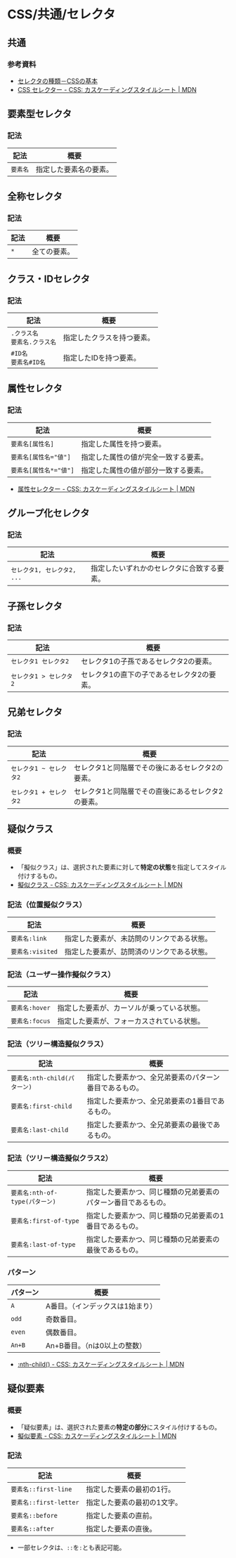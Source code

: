 # CSS/共通/セレクタ

## 共通

### 参考資料

- [セレクタの種類－CSSの基本](http://www.htmq.com/csskihon/005.shtml)
- [CSS セレクター - CSS: カスケーディングスタイルシート | MDN](https://developer.mozilla.org/ja/docs/Web/CSS/CSS_Selectors)

## 要素型セレクタ

### 記法

| 記法     | 概要                   |
| -------- | ---------------------- |
| `要素名` | 指定した要素名の要素。 |

## 全称セレクタ

### 記法

| 記法 | 概要         |
| ---- | ------------ |
| `*`  | 全ての要素。 |

## クラス・IDセレクタ

### 記法

| 記法                               | 概要                       |
| ---------------------------------- | -------------------------- |
| `.クラス名`<br />`要素名.クラス名` | 指定したクラスを持つ要素。 |
| `#ID名`<br />`要素名#ID名`         | 指定したIDを持つ要素。     |

## 属性セレクタ

### 記法

| 記法                   | 概要                                 |
| ---------------------- | ------------------------------------ |
| `要素名[属性名]`       | 指定した属性を持つ要素。             |
| `要素名[属性名="値"]`  | 指定した属性の値が完全一致する要素。 |
| `要素名[属性名*="値"]` | 指定した属性の値が部分一致する要素。 |

- [属性セレクター - CSS: カスケーディングスタイルシート | MDN](https://developer.mozilla.org/ja/docs/Web/CSS/Attribute_selectors)

## グループ化セレクタ

### 記法

| 記法                        | 概要                                       |
| --------------------------- | ------------------------------------------ |
| `セレクタ1, セレクタ2, ...` | 指定したいずれかのセレクタに合致する要素。 |

## 子孫セレクタ

### 記法

| 記法                    | 概要                                       |
| ----------------------- | ------------------------------------------ |
| `セレクタ1 セレクタ2`   | セレクタ1の子孫であるセレクタ2の要素。     |
| `セレクタ1 > セレクタ2` | セレクタ1の直下の子であるセレクタ2の要素。 |

## 兄弟セレクタ

### 記法

| 記法                    | 概要                                               |
| ----------------------- | -------------------------------------------------- |
| `セレクタ1 ~ セレクタ2` | セレクタ1と同階層でその後にあるセレクタ2の要素。   |
| `セレクタ1 + セレクタ2` | セレクタ1と同階層でその直後にあるセレクタ2の要素。 |

## 疑似クラス

### 概要

- 「擬似クラス」は、選択された要素に対して**特定の状態**を指定してスタイル付けするもの。
- [擬似クラス - CSS: カスケーディングスタイルシート | MDN](https://developer.mozilla.org/ja/docs/Web/CSS/Pseudo-classes)

### 記法（位置擬似クラス）

| 記法             | 概要                                       |
| ---------------- | ------------------------------------------ |
| `要素名:link`    | 指定した要素が、未訪問のリンクである状態。 |
| `要素名:visited` | 指定した要素が、訪問済のリンクである状態。 |

### 記法（ユーザー操作擬似クラス）

| 記法           | 概要                                       |
| -------------- | ------------------------------------------ |
| `要素名:hover` | 指定した要素が、カーソルが乗っている状態。 |
| `要素名:focus` | 指定した要素が、フォーカスされている状態。 |

### 記法（ツリー構造擬似クラス）

| 記法                         | 概要                                                   |
| ---------------------------- | ------------------------------------------------------ |
| `要素名:nth-child(パターン)` | 指定した要素かつ、全兄弟要素のパターン番目であるもの。 |
| `要素名:first-child`         | 指定した要素かつ、全兄弟要素の1番目であるもの。        |
| `要素名:last-child`          | 指定した要素かつ、全兄弟要素の最後であるもの。         |

### 記法（ツリー構造擬似クラス2）

| 記法                           | 概要                                                         |
| ------------------------------ | ------------------------------------------------------------ |
| `要素名:nth-of-type(パターン)` | 指定した要素かつ、同じ種類の兄弟要素のパターン番目であるもの。 |
| `要素名:first-of-type`         | 指定した要素かつ、同じ種類の兄弟要素の1番目であるもの。      |
| `要素名:last-of-type`          | 指定した要素かつ、同じ種類の兄弟要素の最後であるもの。       |

### パターン

| パターン | 概要                             |
| -------- | -------------------------------- |
| `A`      | A番目。（インデックスは1始まり） |
| `odd`    | 奇数番目。                       |
| `even`   | 偶数番目。                       |
| `An+B`   | An+B番目。（nは0以上の整数）     |

- [:nth-child() - CSS: カスケーディングスタイルシート | MDN](https://developer.mozilla.org/ja/docs/Web/CSS/:nth-child)

## 疑似要素

### 概要

- 「疑似要素」は、選択された要素の**特定の部分**にスタイル付けするもの。
- [擬似要素 - CSS: カスケーディングスタイルシート | MDN](https://developer.mozilla.org/ja/docs/Web/CSS/Pseudo-elements)

### 記法

| 記法                   | 概要                        |
| ---------------------- | --------------------------- |
| `要素名::first-line`   | 指定した要素の最初の1行。   |
| `要素名::first-letter` | 指定した要素の最初の1文字。 |
| `要素名::before`       | 指定した要素の直前。        |
| `要素名::after`        | 指定した要素の直後。        |

- 一部セレクタは、`::`を`:`とも表記可能。
